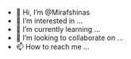 - 👋 Hi, I’m @Mirafshinas
- 👀 I’m interested in ...
- 🌱 I’m currently learning ...
- 💞️ I’m looking to collaborate on ...
- 📫 How to reach me ...

<!---
Mirafshinas/Mirafshinas is a ✨ special ✨ repository because its `README.md` (this file) appears on your GitHub profile.
You can click the Preview link to take a look at your changes.
--->
